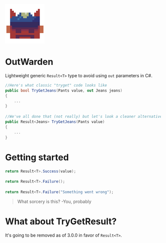 ![OutWarden](https://github.com/Moreault/OutWarden/blob/master/outwarden.png)

# OutWarden
Lightweight generic `Result<T>` type to avoid using `out` parameters in C#.

```c#
//Here's what classic "tryget" code looks like
public bool TryGetJeans(Pants value, out Jeans jeans)
{
    ...
}

//We've all done that (not really) but let's look a cleaner alternative...
public Result<Jeans> TryGetJeans(Pants value)
{
    ...
}
```

# Getting started

```cs
return Result<T>.Success(value);

return Result<T>.Failure();

return Result<T>.Failure("Something went wrong");
```

> What sorcery is this?
-You, probably

# What about TryGetResult<T>?
It's going to be removed as of 3.0.0 in favor of `Result<T>`. 